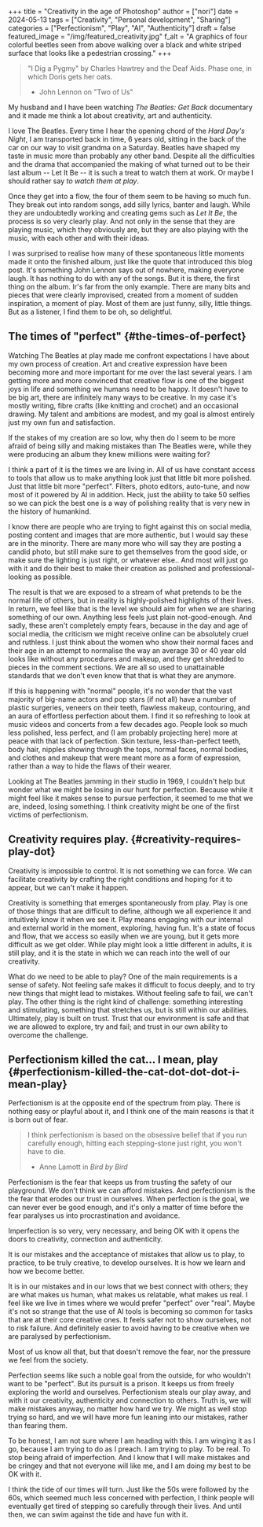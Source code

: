 +++
title = "Creativity in the age of Photoshop"
author = ["nori"]
date = 2024-05-13
tags = ["Creativity", "Personal development", "Sharing"]
categories = ["Perfectionism", "Play", "AI", "Authenticity"]
draft = false
featured_image = "/img/featured_creativity.jpg"
f_alt = "A graphics of four colorful beetles seen from above walking over a black and white striped surface that looks like a pedestrian crossing."
+++

> "I Dig a Pygmy" by Charles Hawtrey and the Deaf Aids. Phase one, in which Doris gets her oats.
>
> -   John Lennon on "Two of Us"

My husband and I have been watching _The Beatles: Get Back_ documentary and it made me think a lot about creativity, art and authenticity.

I love The Beatles. Every time I hear the opening chord of the _Hard Day's Night_, I am transported back in time, 6 years old, sitting in the back of the car on our way to visit grandma on a Saturday. Beatles have shaped my taste in music more than probably any other band. Despite all the difficulties and the drama that accompanied the making of what turned out to be their last album -- Let It Be -- it is such a treat to watch them at work. Or maybe I should rather say _to watch them at play_.

Once they get into a flow, the four of them seem to be having so much fun. They break out into random songs, add silly lyrics, banter and laugh. While they are undoubtedly working and creating gems such as _Let It Be_, the process is so very clearly play. And not only in the sense that they are playing music, which they obviously are, but they are also playing with the music, with each other and with their ideas.

I was surprised to realise how many of these spontaneous little moments made it onto the finished album, just like the quote that introduced this blog post. It's something John Lennon says out of nowhere, making everyone laugh. It has nothing to do with any of the songs. But it is there, the first thing on the album. Ir's far from the only example. There are many bits and pieces that were clearly improvised, created from a moment of sudden inspiration, a moment of play. Most of them are just funny, silly, little things. But as a listener, I find them to be oh, so delightful.


## The times of "perfect" {#the-times-of-perfect}

Watching The Beatles at play made me confront expectations I have about my own process of creation. Art and creative expression have been becoming more and more important for me over the last several years. I am getting more and more convinced that creative flow is one of the biggest joys in life and something we humans need to be happy. It doesn't have to be big art, there are infinitely many ways to be creative. In my case it's mostly writing, fibre crafts (like knitting and crochet) and an occasional drawing. My talent and ambitions are modest, and my goal is almost entirely just my own fun and satisfaction.

If the stakes of my creation are so low, why then do I seem to be more afraid of being silly and making mistakes than The Beatles were, while they were producing an album they knew millions were waiting for?

I think a part of it is the times we are living in. All of us have constant access to tools that allow us to make anything look just that little bit more polished. Just that little bit more "perfect". Filters, photo editors, auto-tune, and now most of it powered by AI in addition. Heck, just the ability to take 50 selfies so we can pick the best one is a way of polishing reality that is very new in the history of humankind.

I know there are people who are trying to fight against this on social media, posting content and images that are more authentic, but I would say these are in the minority. There are many more who will say they are posting a candid photo, but still make sure to get themselves from the good side, or make sure the lighting is just right, or whatever else.. And most will just go with it and do their best to make their creation as polished and professional-looking as possible.

The result is that we are exposed to a stream of what pretends to be the normal life of others, but in reality is highly-polished highlights of their lives. In return, we feel like that is the level we should aim for when we are sharing something of our own. Anything less feels just plain not-good-enough. And sadly, these aren't completely empty fears, because in the day and age of social media, the criticism we might receive online can be absolutely cruel and ruthless. I just think about the women who show their normal faces and their age in an attempt to normalise the way an average 30 or 40 year old looks like without any procedures and makeup, and they get shredded to pieces in the comment sections. We are all so used to unattainable standards that we don't even know that that is what they are anymore.

If this is happening with "normal" people, it's no wonder that the vast majority of big-name actors and pop stars (if not all) have a number of plastic surgeries, veneers on their teeth, flawless makeup, contouring, and an aura of effortless perfection about them. I find it so refreshing to look at music videos and concerts from a few decades ago. People look so much less polished, less perfect, and (I am probably projecting here) more at peace with that lack of perfection. Skin texture, less-than-perfect teeth, body hair, nipples showing through the tops, normal faces, normal bodies, and clothes and makeup that were meant more as a form of expression, rather than a way to hide the flaws of their wearer.

Looking at The Beatles jamming in their studio in 1969, I couldn't help but wonder what we might be losing in our hunt for perfection.  Because while it might feel like it makes sense to pursue perfection, it seemed to me that we are, indeed, losing something. I think creativity might be one of the first victims of perfectionism.


## Creativity requires play. {#creativity-requires-play-dot}

Creativity is impossible to control. It is not something we can force. We can facilitate creativity by crafting the right conditions and hoping for it to appear, but we can't make it happen.

Creativity is something that emerges spontaneously from play. Play is one of those things that are difficult to define, although we all experience it and intuitively know it when we see it. Play means engaging with our internal and external world in the moment, exploring, having fun. It's a state of focus and flow, that we access so easily when we are young, but it gets more difficult as we get older. While play might look a little different in adults, it is still play, and it is the state in which we can reach into the well of our creativity.

What do we need to be able to play? One of the main requirements is a sense of safety. Not feeling safe makes it difficult to focus deeply, and to try new things that might lead to mistakes. Without feeling safe to fail, we can't play. The other thing is the right kind of challenge: something interesting and stimulating, something that stretches us, but is still within our abilities. Ultimately, play is built on trust. Trust that our environment is safe and that we are allowed to explore, try and fail; and trust in our own ability to overcome the challenge.


## Perfectionism killed the cat... I mean, play {#perfectionism-killed-the-cat-dot-dot-dot-i-mean-play}

Perfectionism is at the opposite end of the spectrum from play. There is nothing easy or playful about it, and I think one of the main reasons is that it is born out of fear.

> I think perfectionism is based on the obsessive belief that if you run carefully enough, hitting each stepping-stone just right, you won't have to die.
>
> -   Anne Lamott in _Bird by Bird_

Perfectionism is the fear that keeps us from trusting the safety of our playground. We don't think we can afford mistakes. And perfectionism is the the fear that erodes our trust in ourselves. When perfection is the goal, we can never ever be good enough, and it's only a matter of time before the fear paralyses us into procrastination and avoidance.

Imperfection is so very, very necessary, and being OK with it opens the doors to creativity, connection and authenticity.

It is our mistakes and the acceptance of mistakes that allow us to play, to practice, to be truly creative, to develop ourselves. It is how we learn and how we become better.

It is in our mistakes and in our lows that we best connect with others; they are what makes us human, what makes us relatable, what makes us real. I feel like we live in times where we would prefer "perfect" over "real". Maybe it's not so strange that the use of AI tools is becoming so common for tasks that are at their core creative ones. It feels safer not to show ourselves, not to risk failure. And definitely easier to avoid having to be creative when we are paralysed by perfectionism.

Most of us know all that, but that doesn't remove the fear, nor the pressure we feel from the society.

Perfection seems like such a noble goal from the outside, for who wouldn't want to be "perfect". But its pursuit is a prison. It keeps us from freely exploring the world and ourselves. Perfectionism steals our play away, and with it our creativity, authenticity and connection to others. Truth is, we will make mistakes anyway, no matter how hard we try. We might as well stop trying so hard, and we will have more fun leaning into our mistakes, rather than fearing them.

To be honest, I am not sure where I am heading with this. I am winging it as I go, because I am trying to do as I preach. I am trying to play. To be real. To stop being afraid of imperfection. And I know that I will make mistakes and be cringey and that not everyone will like me, and I am doing my best to be OK with it.

I think the tide of our times will turn. Just like the 50s were followed by the 60s, which seemed much less concerned with perfection, I think people will eventually get tired of stepping so carefully through their lives. And until then, we can swim against the tide and have fun with it.
